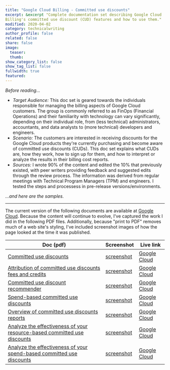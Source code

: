 ```yaml
---
title: "Google Cloud Billing - Committed use discounts"
excerpt: &excerpt "Complete documentation set describing Google Cloud
Billing's committed use discount (CUD) features and how to use them."
modified: 2020-04-02
category: technicalwriting
author_profile: false
related: false
share: false
image: 
  teaser: 
  thumb: 
show_category_list: false
show_tag_list: false
fullwidth: true
featured: 
---
```


_Before reading..._

-   _Target Audience:_ This doc set is geared towards the individuals responsible
    for managing the billing aspects of Google Cloud customers. The group is 
    commonly referred to as FinOps (Financial Operations) and their familiarity
    with technology can vary significantly, depending on their individual role,
    from (less technical) administrators, accountants, and data analysts to (more
    technical) developers and engineers.
-   _Scenario:_ The customers are interested in receiving discounts for the Google Cloud
    products they're currently purchasing and become aware of committed use discounts (CUDs).
    This doc set explains what CUDs are, how they work, how to sign up for them, and
    how to interpret or analyze the results in their billing cost reports.
-   _Sources:_ I wrote 90% of the content and edited the 10% that previously existed,
    with peer writers providing feedback and suggested edits through the review
    process. The information was derived from regular meetings with Technical Program
    Managers (TPM) and engineers. I tested the steps and processess in pre-release
    versions/environments.

_...and here are the samples._

---

The current version of the following documents are available at [Google Cloud](https://cloud.google.com/docs/cuds).
Because the content will continue to evolve, I've captured the work I did in the following
PDF files. Additionally, because "print to PDF" removes much of a web site's styling, I've
included screenshot images of how the page looked at the time it was published.

| Doc (pdf) | Screenshot | Live link |
| --- | --- | --- |
| [Committed use discounts](/files/CommittedUseDiscounts-1.Overview-2022.07.29.pdf) | [screenshot](/files/CommittedUseDiscounts-1.Overview-Screenshot-2022.07.29.png) | [Google Cloud](https://cloud.google.com/docs/cuds) |
| [Attribution of committed use discounts fees and credits](/files/CommittedUseDiscounts-2.Attribution-2022.07.29.pdf) | [screenshot](/files/CommittedUseDiscounts-2.Attribution-Screenshot-2022.07.29.png) | [Google Cloud](https://cloud.google.com/docs/cuds-attribution) |
| [Committed use discount recommender](/files/CommittedUseDiscounts-3.Recommendations-2022.07.29.pdf) | [screenshot](/files/CommittedUseDiscounts-3.Recommendations-Screenshot-2022.07.29.png) | [Google Cloud](https://cloud.google.com/docs/cuds-recommender) |
| [Spend-based committed use discounts](/files/CommittedUseDiscounts-4.SpendBased-2022.07.29.pdf) | [screenshot](/files/CommittedUseDiscounts-4.SpendBased-Screenshot-2022.07.29.png) | [Google Cloud](https://cloud.google.com/docs/cuds-spend-based) |
| [Overview of committed use discounts reports](/files/CommittedUseDiscountReports-1.Overview-2022.07.29.pdf) | [screenshot](/files/CommittedUseDiscountReports-1.Overview-Screenshot-2022.07.29.png) | [Google Cloud](https://cloud.google.com/billing/docs/how-to/cud-analysis) |
| [Analyze the effectiveness of your resource-based committed use discounts](/files/CommittedUseDiscountReports-2.AnalyzeResourceBased-2022.07.29.pdf) | [screenshot](/files/CommittedUseDiscountReports-2.AnalyzeResourceBased-Screenshot-2022.07.29.png) | [Google Cloud](https://cloud.google.com/billing/docs/how-to/cud-analysis-resource-based) |
| [Analyze the effectiveness of your spend-based committed use discounts](/files/CommittedUseDiscountReports-3.AnalyzeSpendBased-2022.07.29.pdf) | [screenshot](/files/CommittedUseDiscountReports-3.AnalyzeSpendBased-Screenshot-2022.07.29.png) | [Google Cloud](https://cloud.google.com/billing/docs/how-to/cud-analysis-spend-based) |

